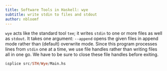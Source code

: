 ```yaml
---
title: Software Tools in Haskell: wye
subtitle: write stdin to files and stdout
author: nbloomf
---
```


``wye`` acts like the standard tool ``tee``; it writes ``stdin`` to one or more files as well as ``stdout``. It takes one argument: ``--append`` opens the given files in append mode rather than (default) overwrite mode. Since this program processes lines from ``stdin`` one at a time, we use file handles rather than writing files all in one go. We have to be sure to close these file handles before exiting.


```haskell
&splice src/STH/Wye/Main.hs
```
